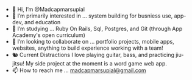 - 👋 Hi, I’m @Madcapmarsupial
- 👀 I’m primarily interested in ... system building for busniess use, app-dev, and education
- 🌱 I’m studying ... Ruby On Rails, Sql, Postgres, and Git (through App Academy's open curriculum)
- 💞️ I’m looking to collaborate on ... portfolio projects, mobile apps, websites, anything to build experience working with a team!
- 🐿️ Current Distractions
  I love playing guitar, bass, and practicing jiu-jitsu!
  My side project at the moment is a word game web app.
- 📫 How to reach me ... madcapmarsupial@gmail.com

<!---
Madcapmarsupial/Madcapmarsupial is a ✨ special ✨ repository because its `README.md` (this file) appears on your GitHub profile.
You can click the Preview link to take a look at your changes.
--->
